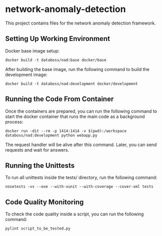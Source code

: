 # network-anomaly-detection

This project contains files for the network anomaly detection framework.

## Setting Up Working Environment

Docker base image setup:

`docker build -t databoss/nad:base docker/base`

After building the base image, run the following command to build the development image:

`docker build -t databoss/nad:development docker/development`

## Running the Code From Container

Once the containers are prepared, you can run the following command to start the docker
container that runs the main code as a background process:

`docker run -dit --rm -p 1414:1414 -v $(pwd):/workspace databoss/nad:development python webapp.py`

The request handler will be alive after this command. Later, you can send requests and wait for 
answers.

## Running the Unittests

To run all unittests inside the tests/ directory, run the following command:

`nosetests -vv --exe --with-xunit --with-coverage --cover-xml tests`

## Code Quality Monitoring

To check the code quality inside a script, you can run the following command:

`pylint script_to_be_tested.py`
